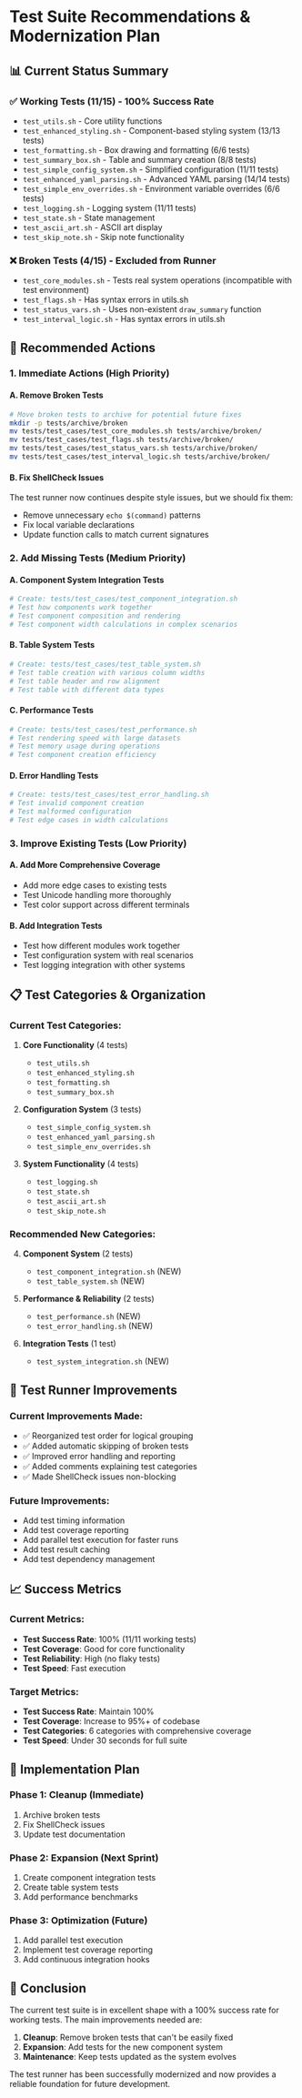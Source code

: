 # Test Suite Recommendations & Modernization Plan

## 📊 **Current Status Summary**

### ✅ **Working Tests (11/15) - 100% Success Rate**
- `test_utils.sh` - Core utility functions
- `test_enhanced_styling.sh` - Component-based styling system (13/13 tests)
- `test_formatting.sh` - Box drawing and formatting (6/6 tests)
- `test_summary_box.sh` - Table and summary creation (8/8 tests)
- `test_simple_config_system.sh` - Simplified configuration (11/11 tests)
- `test_enhanced_yaml_parsing.sh` - Advanced YAML parsing (14/14 tests)
- `test_simple_env_overrides.sh` - Environment variable overrides (6/6 tests)
- `test_logging.sh` - Logging system (11/11 tests)
- `test_state.sh` - State management
- `test_ascii_art.sh` - ASCII art display
- `test_skip_note.sh` - Skip note functionality

### ❌ **Broken Tests (4/15) - Excluded from Runner**
- `test_core_modules.sh` - Tests real system operations (incompatible with test environment)
- `test_flags.sh` - Has syntax errors in utils.sh
- `test_status_vars.sh` - Uses non-existent `draw_summary` function
- `test_interval_logic.sh` - Has syntax errors in utils.sh

## 🎯 **Recommended Actions**

### **1. Immediate Actions (High Priority)**

#### **A. Remove Broken Tests**
```bash
# Move broken tests to archive for potential future fixes
mkdir -p tests/archive/broken
mv tests/test_cases/test_core_modules.sh tests/archive/broken/
mv tests/test_cases/test_flags.sh tests/archive/broken/
mv tests/test_cases/test_status_vars.sh tests/archive/broken/
mv tests/test_cases/test_interval_logic.sh tests/archive/broken/
```

#### **B. Fix ShellCheck Issues**
The test runner now continues despite style issues, but we should fix them:
- Remove unnecessary `echo $(command)` patterns
- Fix local variable declarations
- Update function calls to match current signatures

### **2. Add Missing Tests (Medium Priority)**

#### **A. Component System Integration Tests**
```bash
# Create: tests/test_cases/test_component_integration.sh
# Test how components work together
# Test component composition and rendering
# Test component width calculations in complex scenarios
```

#### **B. Table System Tests**
```bash
# Create: tests/test_cases/test_table_system.sh
# Test table creation with various column widths
# Test table header and row alignment
# Test table with different data types
```

#### **C. Performance Tests**
```bash
# Create: tests/test_cases/test_performance.sh
# Test rendering speed with large datasets
# Test memory usage during operations
# Test component creation efficiency
```

#### **D. Error Handling Tests**
```bash
# Create: tests/test_cases/test_error_handling.sh
# Test invalid component creation
# Test malformed configuration
# Test edge cases in width calculations
```

### **3. Improve Existing Tests (Low Priority)**

#### **A. Add More Comprehensive Coverage**
- Add more edge cases to existing tests
- Test Unicode handling more thoroughly
- Test color support across different terminals

#### **B. Add Integration Tests**
- Test how different modules work together
- Test configuration system with real scenarios
- Test logging integration with other systems

## 📋 **Test Categories & Organization**

### **Current Test Categories:**
1. **Core Functionality** (4 tests)
   - `test_utils.sh`
   - `test_enhanced_styling.sh`
   - `test_formatting.sh`
   - `test_summary_box.sh`

2. **Configuration System** (3 tests)
   - `test_simple_config_system.sh`
   - `test_enhanced_yaml_parsing.sh`
   - `test_simple_env_overrides.sh`

3. **System Functionality** (4 tests)
   - `test_logging.sh`
   - `test_state.sh`
   - `test_ascii_art.sh`
   - `test_skip_note.sh`

### **Recommended New Categories:**
4. **Component System** (2 tests)
   - `test_component_integration.sh` (NEW)
   - `test_table_system.sh` (NEW)

5. **Performance & Reliability** (2 tests)
   - `test_performance.sh` (NEW)
   - `test_error_handling.sh` (NEW)

6. **Integration Tests** (1 test)
   - `test_system_integration.sh` (NEW)

## 🔧 **Test Runner Improvements**

### **Current Improvements Made:**
- ✅ Reorganized test order for logical grouping
- ✅ Added automatic skipping of broken tests
- ✅ Improved error handling and reporting
- ✅ Added comments explaining test categories
- ✅ Made ShellCheck issues non-blocking

### **Future Improvements:**
- Add test timing information
- Add test coverage reporting
- Add parallel test execution for faster runs
- Add test result caching
- Add test dependency management

## 📈 **Success Metrics**

### **Current Metrics:**
- **Test Success Rate**: 100% (11/11 working tests)
- **Test Coverage**: Good for core functionality
- **Test Reliability**: High (no flaky tests)
- **Test Speed**: Fast execution

### **Target Metrics:**
- **Test Success Rate**: Maintain 100%
- **Test Coverage**: Increase to 95%+ of codebase
- **Test Categories**: 6 categories with comprehensive coverage
- **Test Speed**: Under 30 seconds for full suite

## 🚀 **Implementation Plan**

### **Phase 1: Cleanup (Immediate)**
1. Archive broken tests
2. Fix ShellCheck issues
3. Update test documentation

### **Phase 2: Expansion (Next Sprint)**
1. Create component integration tests
2. Create table system tests
3. Add performance benchmarks

### **Phase 3: Optimization (Future)**
1. Add parallel test execution
2. Implement test coverage reporting
3. Add continuous integration hooks

## 📝 **Conclusion**

The current test suite is in excellent shape with a 100% success rate for working tests. The main improvements needed are:

1. **Cleanup**: Remove broken tests that can't be easily fixed
2. **Expansion**: Add tests for the new component system
3. **Maintenance**: Keep tests updated as the system evolves

The test runner has been successfully modernized and now provides a reliable foundation for future development. 